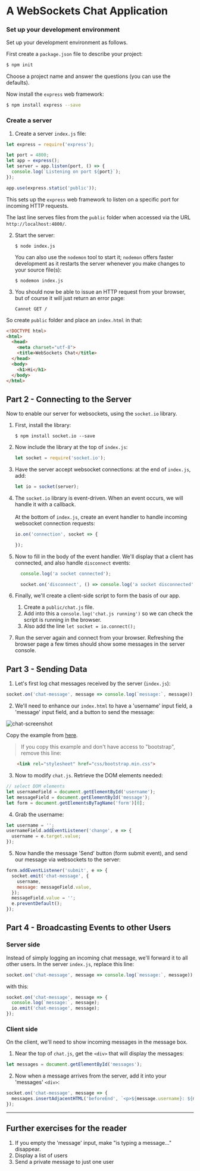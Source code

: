 # A WebSockets Chat Application

### Set up your development environment

Set up your development environment as follows.

First create a `package.json` file to describe your project:

``` bash
$ npm init
```

Choose a project name and answer the questions (you can use the defaults).

Now install the `express` web framework:

``` bash
$ npm install express --save
```


### Create a server

1. Create a server `index.js` file:

``` javascript
let express = require('express');

let port = 4800;
let app = express();
let server = app.listen(port, () => {
  console.log(`Listening on port ${port}`);
});

app.use(express.static('public'));
```

   This sets up the `express` web framework to listen on a specific port for incoming HTTP requests.

   The last line serves files from the `public` folder when accessed via the URL `http://localhost:4800/`.

2. Start the server:

       $ node index.js

   You can also use the `nodemon` tool to start it; `nodemon` offers faster development as it restarts the server whenever you make changes to your source file(s):

       $ nodemon index.js

3. You should now be able to issue an HTTP request from your browser, but of course it will just return an error page:

      ``` http
      Cannot GET /
      ```

So create `public` folder and place an `index.html` in that:

``` html
<!DOCTYPE html>
<html>
  <head>
    <meta charset="utf-8">
    <title>WebSockets Chat</title>
  </head>
  <body>
    <h1>Hi</h1>
  </body>
</html>
```


## Part 2 - Connecting to the Server

Now to enable our server for websockets, using the `socket.io` library.

1. First, install the library:

    ```
    $ npm install socket.io --save
    ```

2. Now include the library at the top of `index.js`:

    ``` javascript
    let socket = require('socket.io');
    ```

3. Have the server accept websocket connections: at the end of `index.js`, add:

    ``` javascript
    let io = socket(server);
    ```

4. The `socket.io` library is event-driven. When an event occurs, we will handle it with a callback. <br> <br> At the bottom of `index.js`, create an event handler to handle incoming websocket connection requests:

    ``` javascript
    io.on('connection', socket => {

    });
    ```

5. Now to fill in the body of the event handler. We'll display that a client has connected, and also handle `disconnect` events:

    ``` javascript
      console.log('a socket connected');

      socket.on('disconnect', () => console.log('a socket disconnected'));
    ```

6. Finally, we'll create a client-side script to form the basis of our app.

    1. Create a `public/chat.js` file.
    2. Add into this a `console.log('chat.js running')` so we can check the script is running in the browser.
    3. Also add the line `let socket = io.connect();`

7. Run the server again and connect from your browser. Refreshing the browser page a few times should show some messages in the server console.

## Part 3 - Sending Data

1. Let's first log chat messages received by the server (`index.js`):

``` javascript
socket.on('chat-message', message => console.log(`message:`, message));
```

2. We'll need to enhance our `index.html` to have a 'username' input field, a 'message' input field, and a button to send the message:

![chat-screenshot](images/chat-screenshot.png)

Copy the example from [here](https://gist.github.com/petermunro/596653c20eb1c5a15b2008c68b042cd3).

> If you copy this example and don't have access to "bootstrap", remove this line:

``` html
    <link rel="stylesheet" href="css/bootstrap.min.css">
```



3. Now to modify `chat.js`. Retrieve the DOM elements needed:

``` javascript
// select DOM elements
let usernameField = document.getElementById('username');
let messageField = document.getElementById('message');
let form = document.getElementsByTagName('form')[0];
```

4. Grab the username:

``` javascript
let username = '';
usernameField.addEventListener('change', e => {
  username = e.target.value;
});
```

5. Now handle the message 'Send' button (form submit event), and send our message via websockets to the server:

``` javascript
form.addEventListener('submit', e => {
  socket.emit('chat-message', {
    username,
    message: messageField.value,
  });
  messageField.value = '';
  e.preventDefault();
});
```


## Part 4 - Broadcasting Events to other Users

### Server side

Instead of simply logging an incoming chat message, we'll forward it to all other users. In the server `index.js`, replace this line:

``` javascript
socket.on('chat-message', message => console.log(`message:`, message));
```

with this:

``` javascript
socket.on('chat-message', message => {
  console.log(`message:`, message);
  io.emit('chat-message', message);
});
```

### Client side

On the client, we'll need to show incoming messages in the message box.

1. Near the top of `chat.js`, get the `<div>` that will display the messages:

``` javascript
let messages = document.getElementById('messages');
```

2. Now when a message arrives from the server, add it into your 'messages' `<div>`:

``` javascript
socket.on('chat-message', message => {
  messages.insertAdjacentHTML('beforeEnd', `<p>${message.username}: ${message.message}</p>`);
});
```


---
## Further exercises for the reader

1. If you empty the 'message' input, make "is typing a message..." disappear.
2. Display a list of users
3. Send a private message to just one user
